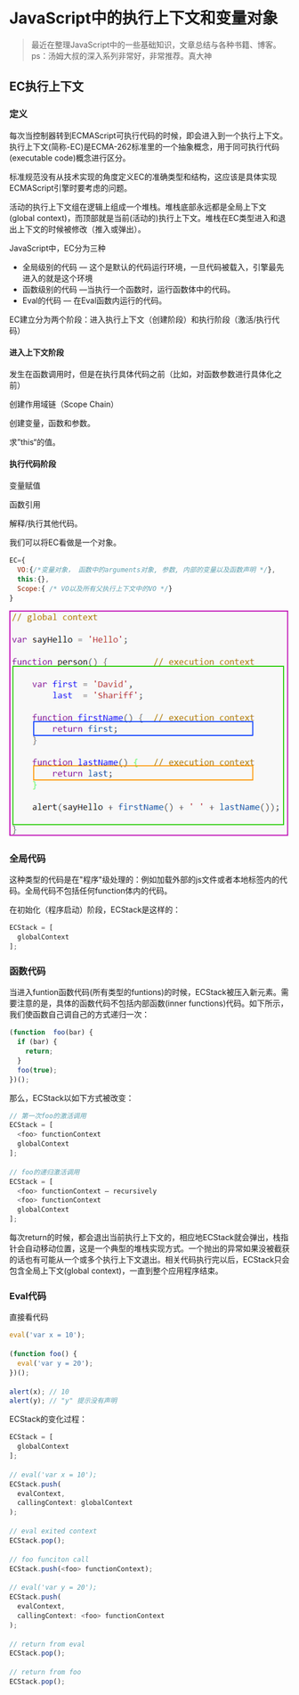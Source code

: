 # JavaScript中的执行上下文和变量对象

> 最近在整理JavaScript中的一些基础知识，文章总结与各种书籍、博客。ps：汤姆大叔的深入系列非常好，非常推荐。真大神

## EC执行上下文

### 定义
每次当控制器转到ECMAScript可执行代码的时候，即会进入到一个执行上下文。执行上下文(简称-EC)是ECMA-262标准里的一个抽象概念，用于同可执行代码(executable code)概念进行区分。

标准规范没有从技术实现的角度定义EC的准确类型和结构，这应该是具体实现ECMAScript引擎时要考虑的问题。


活动的执行上下文组在逻辑上组成一个堆栈。堆栈底部永远都是全局上下文(global context)，而顶部就是当前(活动的)执行上下文。堆栈在EC类型进入和退出上下文的时候被修改（推入或弹出）。

JavaScript中，EC分为三种
- 全局级别的代码 –– 这个是默认的代码运行环境，一旦代码被载入，引擎最先进入的就是这个环境
- 函数级别的代码 ––当执行一个函数时，运行函数体中的代码。
- Eval的代码 –– 在Eval函数内运行的代码。

EC建立分为两个阶段：进入执行上下文（创建阶段）和执行阶段（激活/执行代码）

#### 进入上下文阶段
发生在函数调用时，但是在执行具体代码之前（比如，对函数参数进行具体化之前） 

创建作用域链（Scope Chain）

创建变量，函数和参数。

求”this“的值。

#### 执行代码阶段
变量赋值

函数引用

解释/执行其他代码。

我们可以将EC看做是一个对象。
```javascript
EC={
  VO:{/*变量对象， 函数中的arguments对象, 参数, 内部的变量以及函数声明 */},
  this:{},
  Scope:{ /* VO以及所有父执行上下文中的VO */}
}
```
![](../../img/20151118102648527.jpg)

### 全局代码
这种类型的代码是在"程序"级处理的：例如加载外部的js文件或者本地<script></script>标签内的代码。全局代码不包括任何function体内的代码。

在初始化（程序启动）阶段，ECStack是这样的：
```javascript
ECStack = [
  globalContext
];
```
### 函数代码
当进入funtion函数代码(所有类型的funtions)的时候，ECStack被压入新元素。需要注意的是，具体的函数代码不包括内部函数(inner functions)代码。如下所示，我们使函数自己调自己的方式递归一次：
```javascript
(function  foo(bar) {
  if (bar) {
    return;
  }
  foo(true);
})();
```
那么，ECStack以如下方式被改变：
```javascript
// 第一次foo的激活调用
ECStack = [
  <foo> functionContext
  globalContext
];
 
// foo的递归激活调用
ECStack = [
  <foo> functionContext – recursively
  <foo> functionContext
  globalContext
];
```
每次return的时候，都会退出当前执行上下文的，相应地ECStack就会弹出，栈指针会自动移动位置，这是一个典型的堆栈实现方式。一个抛出的异常如果没被截获的话也有可能从一个或多个执行上下文退出。相关代码执行完以后，ECStack只会包含全局上下文(global context)，一直到整个应用程序结束。
### Eval代码
直接看代码
```javascript
eval('var x = 10');
 
(function foo() {
  eval('var y = 20');
})();
 
alert(x); // 10
alert(y); // "y" 提示没有声明
```
ECStack的变化过程：
```javascript
ECStack = [
  globalContext
];
 
// eval('var x = 10');
ECStack.push(
  evalContext,
  callingContext: globalContext
);
 
// eval exited context
ECStack.pop();
 
// foo funciton call
ECStack.push(<foo> functionContext);
 
// eval('var y = 20');
ECStack.push(
  evalContext,
  callingContext: <foo> functionContext
);
 
// return from eval
ECStack.pop();
 
// return from foo
ECStack.pop();
```



